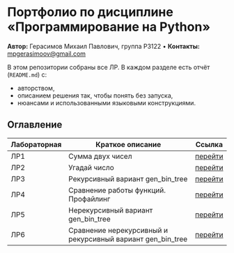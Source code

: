 # Портфолио по дисциплине «Программирование на Python»

**Автор:** Герасимов Михаил Павлович, группа P3122 • **Контакты:** mpgerasimoov@gmail.com

В этом репозитории собраны все ЛР. В каждом разделе есть отчёт (`README.md`) с:
- авторством,
- описанием решения так, чтобы понять без запуска,
- нюансами и использованными языковыми конструкциями.

## Оглавление
| Лабораторная | Краткое описание | Ссылка |
|---|---|---|
| ЛР1 | Сумма двух чисел | [перейти](LR1/) |
| ЛР2 | Угадай число | [перейти](LR2/) |
| ЛР3 | Рекурсивный вариант gen_bin_tree | [перейти](LR3/) |
| ЛР4 | Сравнение работы функций. Профайлинг | [перейти](LR4/) |
| ЛР5 | Нерекурсивный вариант gen_bin_tree | [перейти](LR5/) |
| ЛР6 | Сравнение нерекурсивный и рекурсивный вариант gen_bin_tree | [перейти](LR6/) |